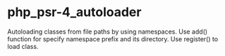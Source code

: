 # php_psr-4_autoloader
Autoloading classes from file paths by using namespaces. Use add() function for specify namespace prefix and its directory. Use register() to load class.
